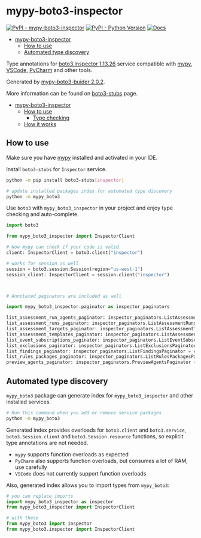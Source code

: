 # mypy-boto3-inspector

[![PyPI - mypy-boto3-inspector](https://img.shields.io/pypi/v/mypy-boto3-inspector.svg?color=blue)](https://pypi.org/project/mypy-boto3-inspector)
[![PyPI - Python Version](https://img.shields.io/pypi/pyversions/mypy-boto3-inspector.svg?color=blue)](https://pypi.org/project/mypy-boto3-inspector)
[![Docs](https://img.shields.io/readthedocs/mypy-boto3-builder.svg?color=blue)](https://mypy-boto3-builder.readthedocs.io/)

- [mypy-boto3-inspector](#mypy-boto3-inspector)
  - [How to use](#how-to-use)
  - [Automated type discovery](#automated-type-discovery)


Type annotations for
[boto3.Inspector 1.13.26](https://boto3.amazonaws.com/v1/documentation/api/1.13.26/reference/services/inspector.html#Inspector) service
compatible with [mypy](https://github.com/python/mypy), [VSCode](https://code.visualstudio.com/),
[PyCharm](https://www.jetbrains.com/pycharm/) and other tools.

Generated by [mypy-boto3-buider 2.0.2](https://github.com/vemel/mypy_boto3_builder).

More information can be found on [boto3-stubs](https://pypi.org/project/boto3-stubs/) page.

- [mypy-boto3-inspector](#mypy-boto3-inspector)
  - [How to use](#how-to-use)
    - [Type checking](#type-checking)
  - [How it works](#how-it-works)

## How to use

Make sure you have [mypy](https://github.com/python/mypy) installed and activated in your IDE.

Install `boto3-stubs` for `Inspector` service.

```bash
python -m pip install boto3-stubs[inspector]

# update installed packages index for automated type discovery
python -m mypy_boto3
```

Use `boto3` with `mypy_boto3_inspector` in your project and enjoy type checking and auto-complete.

```python
import boto3

from mypy_boto3_inspector import InspectorClient

# Now mypy can check if your code is valid.
client: InspectorClient = boto3.client("inspector")

# works for session as well
session = boto3.session.Session(region="us-west-1")
session_client: InspectorClient = session.client("inspector")



# Annotated paginators are included as well

import mypy_boto3_inspector.paginator as inspector_paginators

list_assessment_run_agents_paginator: inspector_paginators.ListAssessmentRunAgentsPaginator = client.get_paginator("list_assessment_run_agents")
list_assessment_runs_paginator: inspector_paginators.ListAssessmentRunsPaginator = client.get_paginator("list_assessment_runs")
list_assessment_targets_paginator: inspector_paginators.ListAssessmentTargetsPaginator = client.get_paginator("list_assessment_targets")
list_assessment_templates_paginator: inspector_paginators.ListAssessmentTemplatesPaginator = client.get_paginator("list_assessment_templates")
list_event_subscriptions_paginator: inspector_paginators.ListEventSubscriptionsPaginator = client.get_paginator("list_event_subscriptions")
list_exclusions_paginator: inspector_paginators.ListExclusionsPaginator = client.get_paginator("list_exclusions")
list_findings_paginator: inspector_paginators.ListFindingsPaginator = client.get_paginator("list_findings")
list_rules_packages_paginator: inspector_paginators.ListRulesPackagesPaginator = client.get_paginator("list_rules_packages")
preview_agents_paginator: inspector_paginators.PreviewAgentsPaginator = client.get_paginator("preview_agents")
```

## Automated type discovery

`mypy_boto3` package can generate index for `mypy_boto3_inspector` and other installed services.

```bash
# Run this command when you add or remove service packages
python -m mypy_boto3
```

Generated index provides overloads for `boto3.client` and `boto3.service`,
`boto3.Session.client` and `boto3.Session.resource` functions,
so explicit type annotations are not needed.

- `mypy` supports function overloads as expected
- `PyCharm` also supports function overloads, but consumes a lot of RAM, use carefully
- `VSCode` does not currently support function overloads

Also, generated index allows you to import types from `mypy_boto3`:

```python
# you can replace imports
import mypy_boto3_inspector as inspector
from mypy_boto3_inspector import InspectorClient

# with these
from mypy_boto3 import inspector
from mypy_boto3.inspector import InspectorClient
```